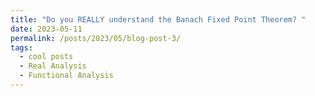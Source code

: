 ```yaml
---
title: "Do you REALLY understand the Banach Fixed Point Theorem? "
date: 2023-05-11
permalink: /posts/2023/05/blog-post-3/
tags:
  - cool posts
  - Real Analysis
  - Functional Analysis
---
```

